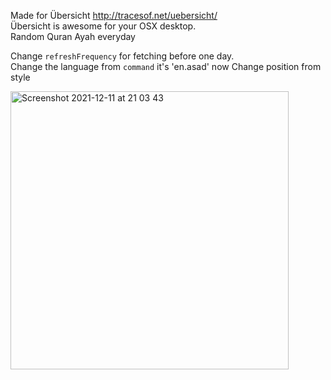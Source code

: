 Made for Übersicht http://tracesof.net/uebersicht/ <br/>
Übersicht is awesome for your OSX desktop. <br/>
Random Quran Ayah everyday

Change `refreshFrequency` for fetching before one day.<br/>
Change the language from `command` it's 'en.asad' now
Change position from style

<img width="445" alt="Screenshot 2021-12-11 at 21 03 43" src="https://user-images.githubusercontent.com/18601660/145690038-f347faef-b2b6-47b1-b0a8-ad83598862dc.png">

